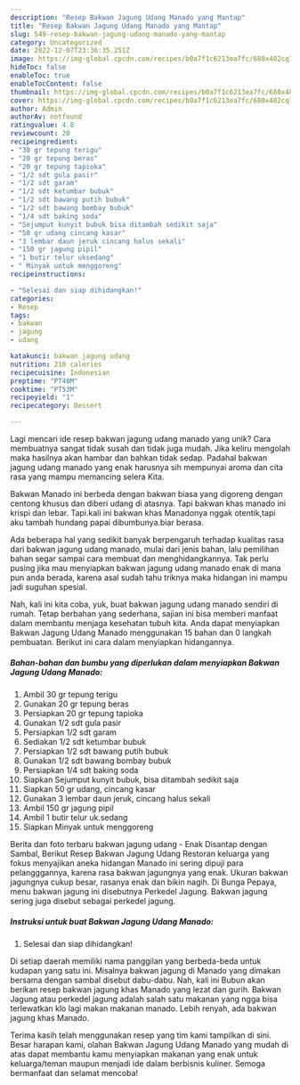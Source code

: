```yaml
---
description: "Resep Bakwan Jagung Udang Manado yang Mantap"
title: "Resep Bakwan Jagung Udang Manado yang Mantap"
slug: 549-resep-bakwan-jagung-udang-manado-yang-mantap
category: Uncategorized
date: 2022-12-07T23:36:35.251Z
image: https://img-global.cpcdn.com/recipes/b0a7f1c6213ea7fc/680x482cq70/bakwan-jagung-udang-manado-foto-resep-utama.jpg
hideToc: false
enableToc: true
enableTocContent: false
thumbnail: https://img-global.cpcdn.com/recipes/b0a7f1c6213ea7fc/680x482cq70/bakwan-jagung-udang-manado-foto-resep-utama.jpg
cover: https://img-global.cpcdn.com/recipes/b0a7f1c6213ea7fc/680x482cq70/bakwan-jagung-udang-manado-foto-resep-utama.jpg
author: Admin
authorAv: notfound
ratingvalue: 4.8
reviewcount: 20
recipeingredient:
- "30 gr tepung terigu"
- "20 gr tepung beras"
- "20 gr tepung tapioka"
- "1/2 sdt gula pasir"
- "1/2 sdt garam"
- "1/2 sdt ketumbar bubuk"
- "1/2 sdt bawang putih bubuk"
- "1/2 sdt bawang bombay bubuk"
- "1/4 sdt baking soda"
- "Sejumput kunyit bubuk bisa ditambah sedikit saja"
- "50 gr udang cincang kasar"
- "3 lembar daun jeruk cincang halus sekali"
- "150 gr jagung pipil"
- "1 butir telur uksedang"
- " Minyak untuk menggoreng"
recipeinstructions:

- "Selesai dan siap dihidangkan!"
categories:
- Resep
tags:
- bakwan
- jagung
- udang

katakunci: bakwan jagung udang 
nutrition: 210 calories
recipecuisine: Indonesian
preptime: "PT40M"
cooktime: "PT53M"
recipeyield: "1"
recipecategory: Dessert

---
```





Lagi mencari ide resep bakwan jagung udang manado yang unik? Cara membuatnya sangat tidak susah dan tidak juga mudah. Jika keliru mengolah maka hasilnya akan hambar dan bahkan tidak sedap. Padahal bakwan jagung udang manado yang enak harusnya sih mempunyai aroma dan cita rasa yang mampu memancing selera Kita.





Bakwan Manado ini berbeda dengan bakwan biasa yang digoreng dengan centong khusus dan diberi udang di atasnya. Tapi bakwan khas manado ini krispi dan lebar. Tapi.kali ini bakwan khas Manadonya nggak otentik,tapi aku tambah hundang papai dibumbunya.biar berasa.

Ada beberapa hal yang sedikit banyak berpengaruh terhadap kualitas rasa dari bakwan jagung udang manado, mulai dari jenis bahan, lalu pemilihan bahan segar sampai cara membuat dan menghidangkannya. Tak perlu pusing jika mau menyiapkan bakwan jagung udang manado enak di mana pun anda berada, karena asal sudah tahu triknya maka hidangan ini mampu jadi suguhan spesial.






Nah, kali ini kita coba, yuk, buat bakwan jagung udang manado sendiri di rumah. Tetap berbahan yang sederhana, sajian ini bisa memberi manfaat dalam membantu menjaga kesehatan tubuh kita. Anda dapat menyiapkan Bakwan Jagung Udang Manado menggunakan 15 bahan dan 0 langkah pembuatan. Berikut ini cara dalam menyiapkan hidangannya.

<!--inarticleads1-->

##### Bahan-bahan dan bumbu yang diperlukan dalam menyiapkan Bakwan Jagung Udang Manado:

1. Ambil 30 gr tepung terigu
1. Gunakan 20 gr tepung beras
1. Persiapkan 20 gr tepung tapioka
1. Gunakan 1/2 sdt gula pasir
1. Persiapkan 1/2 sdt garam
1. Sediakan 1/2 sdt ketumbar bubuk
1. Persiapkan 1/2 sdt bawang putih bubuk
1. Gunakan 1/2 sdt bawang bombay bubuk
1. Persiapkan 1/4 sdt baking soda
1. Siapkan Sejumput kunyit bubuk, bisa ditambah sedikit saja
1. Siapkan 50 gr udang, cincang kasar
1. Gunakan 3 lembar daun jeruk, cincang halus sekali
1. Ambil 150 gr jagung pipil
1. Ambil 1 butir telur uk.sedang
1. Siapkan  Minyak untuk menggoreng


Berita dan foto terbaru bakwan jagung udang - Enak Disantap dengan Sambal, Berikut Resep Bakwan Jagung Udang Restoran keluarga yang fokus menyajikan aneka hidangan Manado ini sering dipuji para pelangggannya, karena rasa bakwan jagungnya yang enak. Ukuran bakwan jagungnya cukup besar, rasanya enak dan bikin nagih. Di Bunga Pepaya, menu bakwan jagung ini disebutnya Perkedel Jagung. Bakwan jagung sering juga disebut sebagai perkedel jagung. 

<!--inarticleads2-->

##### Instruksi untuk buat Bakwan Jagung Udang Manado:


1. Selesai dan siap dihidangkan!

Di setiap daerah memiliki nama panggilan yang berbeda-beda untuk kudapan yang satu ini. Misalnya bakwan jagung di Manado yang dimakan bersama dengan sambal disebut dabu-dabu. Nah, kali ini Bubun akan berikan resep bakwan jagung khas Manado yang lezat dan gurih. Bakwan Jagung atau perkedel jagung adalah salah satu makanan yang ngga bisa terlewatkan klo lagi makan makanan manado. Lebih renyah, ada bakwan jagung khas Manado. 

Terima kasih telah menggunakan resep yang tim kami tampilkan di sini. Besar harapan kami, olahan Bakwan Jagung Udang Manado yang mudah di atas dapat membantu kamu menyiapkan makanan yang enak untuk keluarga/teman maupun menjadi ide dalam berbisnis kuliner. Semoga bermanfaat dan selamat mencoba!
